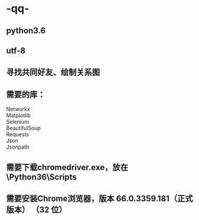 #  -qq-  
## python3.6  
## utf-8  
## 寻找共同好友、绘制关系图  
## 需要的库：  
Networkx  
Matplotlib  
Selenium  
BeautifulSoup  
Requests  
Json  
Jsonpath  
## 需要下载chromedriver.exe，放在\Python36\Scripts  
## 需要安装Chrome浏览器，版本 66.0.3359.181（正式版本） （32 位）  
